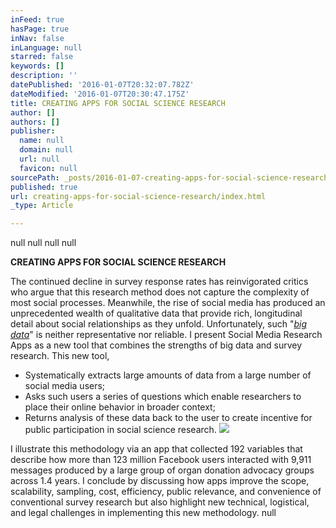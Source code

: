 ```yaml
---
inFeed: true
hasPage: true
inNav: false
inLanguage: null
starred: false
keywords: []
description: ''
datePublished: '2016-01-07T20:32:07.782Z'
dateModified: '2016-01-07T20:30:47.175Z'
title: CREATING APPS FOR SOCIAL SCIENCE RESEARCH
author: []
authors: []
publisher:
  name: null
  domain: null
  url: null
  favicon: null
sourcePath: _posts/2016-01-07-creating-apps-for-social-science-research.md
published: true
url: creating-apps-for-social-science-research/index.html
_type: Article

---
```

null
null
null
null

**CREATING APPS FOR SOCIAL SCIENCE RESEARCH**

The continued decline in survey response rates has reinvigorated critics who argue that this research method does not capture the complexity of most social processes. Meanwhile, the rise of social media has produced an unprecedented wealth of qualitative data that provide rich, longitudinal detail about social relationships as they unfold. Unfortunately, such "[_big data_][0]" is neither representative nor reliable. I present Social Media Research Apps as a new tool that combines the strengths of big data and survey research. This new tool, 

* Systematically extracts large amounts of data from a large number of social media users; 
* Asks such users a series of questions which enable researchers to place their online behavior in broader context; 
* Returns analysis of these data back to the user to create incentive for public participation in social science research. ![](https://the-grid-user-content.s3-us-west-2.amazonaws.com/d454755e-b99c-41b1-9f89-9ab469739bd1.jpg)

I illustrate this methodology via an app that collected 192 variables that describe how more than 123 million Facebook users interacted with 9,911 messages produced by a large group of organ donation advocacy groups across 1.4 years. I conclude by discussing how apps improve the scope, scalability, sampling, cost, efficiency, public relevance, and convenience of conventional survey research but also highlight new technical, logistical, and legal challenges in implementing this new methodology.
null

[0]: https://en.wikipedia.org/wiki/Big_data